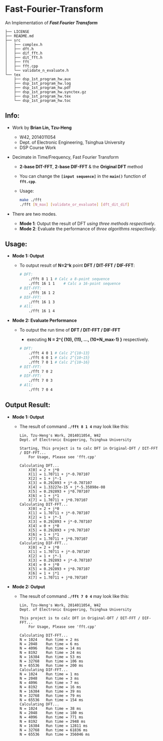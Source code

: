 # Fast-Fourier-Transform

An Implementation of *__Fast Fourier Transform__*

```
├── LICENSE
├── README.md
├── src
│   ├── complex.h
│   ├── dft.h
│   ├── dif_fft.h
│   ├── dit_fft.h
│   ├── fft
│   ├── fft.cpp
│   └── validate_n_evaluate.h
└── tex
    ├── dsp_1st_program_hw.aux
    ├── dsp_1st_program_hw.log
    ├── dsp_1st_program_hw.pdf
    ├── dsp_1st_program_hw.synctex.gz
    ├── dsp_1st_program_hw.tex
    └── dsp_1st_program_hw.toc
```

## Info:

* Work by __Brian Lin, Tzu-Heng__
  * W42, 2014011054
  * Dept. of Electronic Engineering, Tsinghua University
  * DSP Course Work


* Decimate in Time/Frequency, Fast Fourier Transform
  * __2-base DIT-FFT__, __2-base DIF-FFT__ & the __Original DFT__ method

  * You can change the __`[input sequence]`__ in the __`main()`__ function of __`fft.cpp`__.

  * Usage:

    ```sh
    make ./fft
    ./fft [N_max] [validate_or_evaluate] [dft_dit_dif]
    ```

* There are two modes. 
  * __Mode 1__: Output the result of DFT *using three methods respectively*.
  * __Mode 2__: Evaluate the performance of *three algorithms respectively*.




## Usage:

* __Mode 1: Output__
  * To output result of __N=2^k__ point __DFT / DIT-FFT / DIF-FFT__:

    ```sh
    # DFT:
    	./fft 8 1 1	# Calc a 8-point sequence
    	./fft 16 1 1	# Calc a 16-point sequence
    # DIT-FFT:
    	./fft 16 1 2
    # DIF-FFT:
    	./fft 16 1 3
    # All:
    	./fft 16 1 4
    ```

* __Mode 2: Evaluate Performance__
  * To output the run time of __DFT / DIT-FFT / DIF-FFT__
    * executing __N = 2^{ (10), (11), ..., (10+N_max-1) }__ respectively.

    ```sh
    # DFT:
    	./fft 4 0 1	# Calc 2^{10~13}
    	./fft 6 0 1	# Calc 2^{10~15}
    	./fft 7 0 1	# Calc 2^{10~16}
    # DIT-FFT:
    	./fft 7 0 2
    # DIF-FFT:
    	./fft 7 0 3
    # All:
    	./fft 7 0 4
    ```



## Output Result:

* __Mode 1: Output__

  * The result of command __`./fft 8 1 4`__ may look like this:

    ```
    Lin, Tzu-Heng's Work, 2014011054, W42
    Dept. of Electronic Enigeering, Tsinghua University

    Starting, This project is to calc DFT in Original-DFT / DIT-FFT / DIF-FFT...
    	For Usage, Please see 'fft.cpp' 

    Calculating DFT...
    	X[0] = 2 + j*0
    	X[1] = 1.70711 + j*-0.707107
    	X[2] = 1 + j*-1
    	X[3] = 0.292893 + j*-0.707107
    	X[4] = 1.33227e-15 + j*-5.35898e-08
    	X[5] = 0.292893 + j*0.707107
    	X[6] = 1 + j*1
    	X[7] = 1.70711 + j*0.707107
    Calculating DIT-FFT...
    	X[0] = 2 + j*0
    	X[1] = 1.70711 + j*-0.707107
    	X[2] = 1 + j*-1
    	X[3] = 0.292893 + j*-0.707107
    	X[4] = 0 + j*0
    	X[5] = 0.292893 + j*0.707107
    	X[6] = 1 + j*1
    	X[7] = 1.70711 + j*0.707107
    Calculating DIF-FFT...
    	X[0] = 2 + j*0
    	X[1] = 1.70711 + j*-0.707107
    	X[2] = 1 + j*-1
    	X[3] = 0.292893 + j*-0.707107
    	X[4] = 0 + j*0
    	X[5] = 0.292893 + j*0.707107
    	X[6] = 1 + j*1
    	X[7] = 1.70711 + j*0.707107
    ```

* __Mode 2: Output__

  * The result of command __`./fft 7 0 4`__ may look like this:

    ```
    Lin, Tzu-Heng's Work, 2014011054, W42
    Dept. of Electronic Enigeering, Tsinghua University

    This project is to calc DFT in Original-DFT / DIT-FFT / DIF-FFT...
    	For Usage, Please see 'fft.cpp' 

    Calculating DIT-FFT...
    N = 1024	Run time = 2 ms
    N = 2048	Run time = 6 ms
    N = 4096	Run time = 14 ms
    N = 8192	Run time = 24 ms
    N = 16384	Run time = 53 ms
    N = 32768	Run time = 106 ms
    N = 65536	Run time = 200 ms
    Calculating DIF-FFT...
    N = 1024	Run time = 1 ms
    N = 2048	Run time = 3 ms
    N = 4096	Run time = 7 ms
    N = 8192	Run time = 16 ms
    N = 16384	Run time = 39 ms
    N = 32768	Run time = 79 ms
    N = 65536	Run time = 154 ms
    Calculating DFT...
    N = 1024	Run time = 38 ms
    N = 2048	Run time = 180 ms
    N = 4096	Run time = 771 ms
    N = 8192	Run time = 2948 ms
    N = 16384	Run time = 12811 ms
    N = 32768	Run time = 61836 ms
    N = 65536	Run time = 356046 ms
    ```